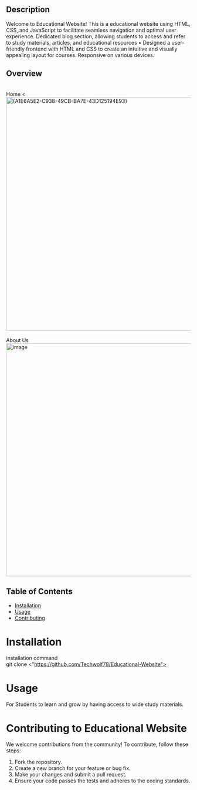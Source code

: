 ## Description

Welcome to Educational Website! This is a educational website using HTML, CSS, and JavaScript to facilitate seamless navigation and optimal user experience. Dedicated blog section, allowing students to access and refer to study materials, articles, and educational resources •	Designed a user-friendly frontend with HTML and CSS to create an intuitive and visually appealing layout for courses. Responsive on various devices.

## Overview
<br>
Home <<br>
<img width="1352" height="636" alt="{A1E6A5E2-C938-49CB-BA7E-43D125194E93}" src="https://github.com/user-attachments/assets/e473fdd0-2695-4809-8a7a-42474a23efb4" />
<br>
<br>About Us<br>
<img width="1346" height="634" alt="image" src="https://github.com/user-attachments/assets/44a818da-8ce0-4429-b31e-2a10b97e50c3" />

## Table of Contents

- [Installation](#installation)
- [Usage](#usage)
- [Contributing](#contributing)


# Installation 
installation command
<br/>  git clone <"https://github.com/Techwolf78/Educational-Website">

# Usage
For Students to learn and grow by having access to wide study materials. 

# Contributing to Educational Website

We welcome contributions from the community! To contribute, follow these steps:

1. Fork the repository.
2. Create a new branch for your feature or bug fix.
3. Make your changes and submit a pull request.
4. Ensure your code passes the tests and adheres to the coding standards.
